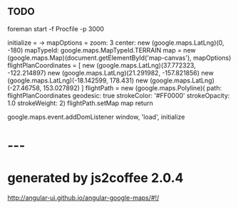 ## TODO

 foreman start -f Procfile -p 3000


initialize = ->
  mapOptions = 
    zoom: 3
    center: new (google.maps.LatLng)(0, -180)
    mapTypeId: google.maps.MapTypeId.TERRAIN
  map = new (google.maps.Map)(document.getElementById('map-canvas'), mapOptions)
  flightPlanCoordinates = [
    new (google.maps.LatLng)(37.772323, -122.214897)
    new (google.maps.LatLng)(21.291982, -157.821856)
    new (google.maps.LatLng)(-18.142599, 178.431)
    new (google.maps.LatLng)(-27.46758, 153.027892)
  ]
  flightPath = new (google.maps.Polyline)(
    path: flightPlanCoordinates
    geodesic: true
    strokeColor: '#FF0000'
    strokeOpacity: 1.0
    strokeWeight: 2)
  flightPath.setMap map
  return

google.maps.event.addDomListener window, 'load', initialize

# ---
# generated by js2coffee 2.0.4

http://angular-ui.github.io/angular-google-maps/#!/